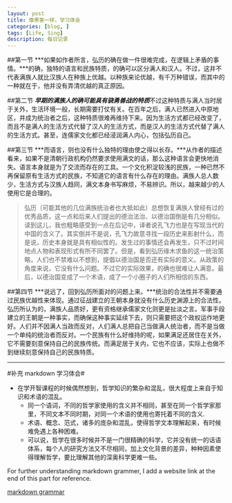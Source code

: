 ```yaml
---
layout: post
title: 像黑客一样，学习体会 
categories: [blog, ]
tags: [Life, Sing]
description: 每日记录
---
```



##第一节
***如果如作者所言，弘历的确在做一件很难完成，在逻辑上矛盾的事情。***的确，独特的语言和民族特质，的确可以区分满人和汉人。不过，这并不代表满族人就比汉族人在种族上优越。以种族来论优越，有千万种错误，而其中的一种就在于，他并没有弄清优越的真正原因。


##第二节
***早期的满族人的确可能具有骁勇善战的特质***不过这种特质与满人当时居于关外，生活环境一般，长期需要打仗有关。在百年之后，满人已然进入中原地区，并成为统治者之后，这种特质很难再维持下来。因为生活方式都已经改变了，而且不是满人的生活方式代替了汉人的生活方式，而是汉人的生活方式代替了满人的生活方式。甚至，连儒家文化都已经浸润满人内心，包括弘历自己。


##第三节
***而语言，则也没有什么独特的理由使之得以长存。***从作者的描述看来，如果不是清朝行政机构仍然要求使用满文的话，那么这种语言会更快地消失。语言本身就是为了交流而存在的工具。一个文化积淀较浅的民族，一种已然不再保留原有生活方式的民族，不知道它的语言有什么存在的理由。满族人总人数少，生活方式与汉族人趋同，满文本身书写麻烦，不易辨识。所以，越来越少的人使用它是合理的。

>弘历（可能其他的几位满族统治者也大抵如此）总想恢复满族人曾经有过的优秀品质，这一点和后来人们提出的德治法治、以德治国倒是有几分相似。读到这儿，我也粗略感受到一点在后记中，译者说孔飞力也是在写现当代的中国的含义了。其实倒并不是说，孔飞力故意寻找一段历史来影射什么，而是说，历史本身就是具有相似性的。发生过的事情还会再发生，只不过时间地点人物和表现形式有所不同罢了。但是，看到弘历缘木求鱼的这一统治策略，人们也不禁难以不想到，提倡以德治国是否还有实际的意义。从政策的角度来说，它没有什么问题。不过它的实际效果，的确也很难让人满意。最后，以德治国变成了一个术语，成了一个小圈子的人们所相信的东西。  



##第四节
***说远了，回到弘历所面对的问题上来。***统治的合法性并不需要通过民族优越性来体现。通过征战建立的王朝本身就没有什么历史渊源上的合法性。弘历所认为的，满族人品质好，更有资格继承儒家文化则更是扯淡之言。军事手段建立的王朝是一种事实，而确保这种事实延续下去，则只需要把这个政权运作地更好。人们并不因满人当政而反对，人们满人总把自己当做满人统治者，而不是当做一个单纯的统治者而反对。一个民族有什么好维持的呢，如果满足还居住在关外，它不需要刻意保持自己的民族传统。而满足居于关内，它也不应该，实际上也做不到继续刻意保持自己的民族特质。

---
#补充 markdown 学习体会#
 - 在学开智课程的时候偶然想到，哲学知识的繁杂和混乱，很大程度上来自于知识和术语的混乱。
   + 同一个语词，不同的哲学家使用的含义并不相同，甚至在同一个哲学家那里，不同文本不同时期，对同一个术语的使用也寄托着不同的含义.
   + 术语、概念、范式，诸多的庞杂和混乱，使得哲学文本理解起来，有时候难免遇上各种困难。
   + 可以说，哲学在很多时候并不是一门很精确的科学，它并没有统一的话语体系，每个人的研究方法又不尽相同，加上文化背景的差异，种种因素使得理解哲学，要比理解其他的深奥科学更难一些。

For further understanding markdown grammer, I add a website link at the end of this part for reference. 

[markdown grammar](https://www.zybuluo.com/mdeditor#391909)


